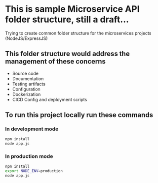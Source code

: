 # This is sample Microservice API folder structure, still a draft...

Trying to create common folder structure for the microservices projects (NodeJS/ExpressJS)

## This folder structure would address the management of these concerns

- Source code
- Documentation
- Testing artifacts
- Configuration
- Dockerization 
- CICD Config and deployment  scripts

## To run this project locally run these commands

### In development mode

   ```bash
   npm install 
   node app.js
   ```

### In production mode

   ```bash
   npm install 
   export NODE_ENV=production
   node app.js
   ```

